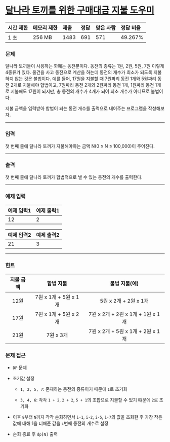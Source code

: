 # [달나라 토끼를 위한 구매대금 지불 도우미](https://www.acmicpc.net/problem/17212)

<div align = center>

| 시간 제한 | 메모리 제한 | 제출 | 정답 | 맞은 사람 | 정답 비율 |
| :-------- | :---------- | :--- | :--- | :-------- | :-------- |
| 1 초      | 256 MB      | 1483 | 691  | 571       | 49.267%   |

</div>

### 문제

달나라 토끼들이 사용하는 화폐는 동전뿐이다. 동전의 종류는 1원, 2원, 5원, 7원 이렇게 4종류가 있다. 물건을 사고 동전으로 계산을 하는데 동전의 개수가 최소가 되도록 지불하지 않는 것은 불법이다. 예를 들어, 17원을 지불할 때 7원짜리 동전 1개와 5원짜리 동전 2개로 지불해야 합법이고, 7원짜리 동전 2개와 2원짜리 동전 1개, 1원짜리 동전 1개로 지불해도 17원이 되지만, 총 동전의 개수가 4개가 되어 최소 개수가 아니므로 불법이다.

지불 금액을 입력받아 합법이 되는 동전 개수를 출력으로 내어주는 프로그램을 작성해보자.

---

### 입력

첫 번째 줄에 달나라 토끼가 지불해야하는 금액 N(0 ≤ N ≤ 100,000)이 주어진다.

---

### 출력

첫 번째 줄에 달나라 토끼가 합법적으로 낼 수 있는 동전의 개수를 출력한다.

---

### 예제 입력

| 예제 입력1 | 예제 출력1 |
| :--------- | :--------- |
| 12         | 2          |

| 예제 입력2 | 예제 출력2 |
| :--------- | :--------- |
| 21         | 3          |

---

### 힌트

| 지불   금액 |      합법  지불       |           불법 지불(예)           |
| :---------: | :-------------------: | :-------------------------------: |
|    12원     | 7원 x 1개 + 5원 x 1개 |       5원 x 2개 + 2원 x 1개       |
|    17원     | 7원 x 1개 + 5원 x 2개 | 7원 x 2개 + 2원 x 1개 + 1원 x 1개 |
|    21원     |       7원 x 3개       | 7원 x 2개 + 5원 x 1개 + 2원 x 1개 |

### 문제 접근

  - `DP` 문제

  - 초기값 설정

    - `1, 2, 5, 7`: 존재하는 동전의 종류이기 때문에 `1`로 초기화

    - `3, 4, 6`: 각각 `1 + 2`, `2 + 2`, `5 + 1`의 조합으로 지불할 수 있기 떄문에 `2`로 초기화

  - 이후 `8`부터 `N`까지 각각 순회하면서 `i-1`, `i-2`, `i-5`, `i-7`의 값을 조회한 후 가장 작은 값에 대해 1을 더해준 값을 `i`번째 동전의 개수로 설정

  - 순회 종료 후 `dp[N]` 출력